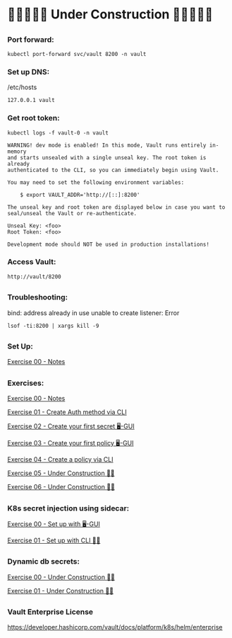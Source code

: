 # 🚧🚧🚧🚧🚧 Under Construction 🚧🚧🚧🚧🚧



##



### Port forward: 


```
kubectl port-forward svc/vault 8200 -n vault
```  


### Set up DNS: 

/etc/hosts
```
127.0.0.1 vault
```




### Get root token:


`kubectl logs -f vault-0 -n vault`

```
WARNING! dev mode is enabled! In this mode, Vault runs entirely in-memory
and starts unsealed with a single unseal key. The root token is already
authenticated to the CLI, so you can immediately begin using Vault.

You may need to set the following environment variables:

    $ export VAULT_ADDR='http://[::]:8200'

The unseal key and root token are displayed below in case you want to
seal/unseal the Vault or re-authenticate.

Unseal Key: <foo>
Root Token: <foo>

Development mode should NOT be used in production installations!
```


### Access Vault:

`http://vault/8200`   


##

### Troubleshooting:

bind: address already in use unable to create listener: Error

`lsof -ti:8200 | xargs kill -9`

##

### Set Up:



[Exercise 00 - Notes](./exercises/00_setup.md)



##

### Exercises:



[Exercise 00 - Notes](./exercises/00_notes.md)

[Exercise 01 - Create Auth method via CLI](./exercises/01_create_auth_method_via_cli.md)

[Exercise 02 - Create your first secret 🖥-GUI](./exercises/02_create_first_secret.md)

[Exercise 03 - Create your first policy 🖥-GUI](./exercises/03_create_first_policy.md)

[Exercise 04 - Create a policy via CLI](./exercises/04_create_policy_cli.md)

[Exercise 05 - Under Construction 👷‍♂️](./exercises/00_notes.md)

[Exercise 06 - Under Construction 👷‍♂️](./exercises/00_notes.md)


##

### K8s secret injection using sidecar:



[Exercise 00 - Set up with 🖥-GUI](./k8s/exercises/00_set_up.md)

[Exercise 01 - Set up with CLI 👷‍♂️](./k8s/exercises/01_set_up_cli.md)




##

### Dynamic db secrets:



[Exercise 00 - Under Construction 👷‍♂️](./db/exercises/00_set_up.md)

[Exercise 01 - Under Construction 👷‍♂️](./db/exercises/00_set_up.md)



##

### Vault Enterprise License

https://developer.hashicorp.com/vault/docs/platform/k8s/helm/enterprise

